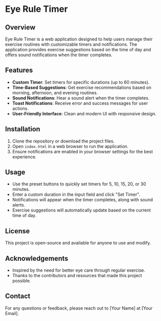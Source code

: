 # Eye Rule Timer

## Overview
Eye Rule Timer is a web application designed to help users manage their exercise routines with customizable timers and notifications. The application provides exercise suggestions based on the time of day and offers sound notifications when the timer completes.

## Features
- **Custom Timer**: Set timers for specific durations (up to 60 minutes).
- **Time-Based Suggestions**: Get exercise recommendations based on morning, afternoon, and evening routines.
- **Sound Notifications**: Hear a sound alert when the timer completes.
- **Toast Notifications**: Receive error and success messages for user actions.
- **User-Friendly Interface**: Clean and modern UI with responsive design.

## Installation
1. Clone the repository or download the project files.
2. Open `index.html` in a web browser to run the application.
3. Ensure notifications are enabled in your browser settings for the best experience.

## Usage
- Use the preset buttons to quickly set timers for 5, 10, 15, 20, or 30 minutes.
- Enter a custom duration in the input field and click "Set Timer".
- Notifications will appear when the timer completes, along with sound alerts.
- Exercise suggestions will automatically update based on the current time of day.

## License
This project is open-source and available for anyone to use and modify.

## Acknowledgements
- Inspired by the need for better eye care through regular exercise.
- Thanks to the contributors and resources that made this project possible.

## Contact
For any questions or feedback, please reach out to [Your Name] at [Your Email].
